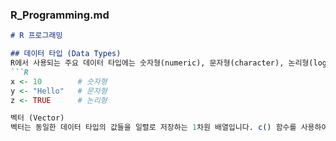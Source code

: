 
### R_Programming.md

```markdown
# R 프로그래밍

## 데이터 타입 (Data Types)
R에서 사용되는 주요 데이터 타입에는 숫자형(numeric), 문자형(character), 논리형(logical) 등이 있습니다.
```R
x <- 10        # 숫자형
y <- "Hello"   # 문자형
z <- TRUE      # 논리형

벡터 (Vector)
벡터는 동일한 데이터 타입의 값들을 일렬로 저장하는 1차원 배열입니다. c() 함수를 사용하여 벡터를 생성합니다.
